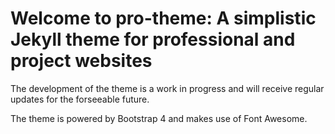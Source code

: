 # Welcome to pro-theme: A simplistic Jekyll theme for professional and project websites

The development of the theme is a work in progress and will receive regular updates for the forseeable future. 

The theme is powered by Bootstrap 4 and makes use of Font Awesome.
